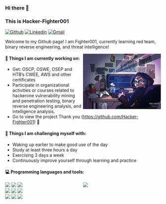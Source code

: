 ### Hi there 👋

### This is Hacker-Fighter001

[![Github](https://img.shields.io/badge/-Github-000?style=flat&logo=Github&logoColor=white)](https://github.com/Hacker-Fighter001)
[![Linkedin](https://img.shields.io/badge/-LinkedIn-blue?style=flat&logo=Linkedin&logoColor=white)](https://www.linkedin.com/)
[![Gmail](https://img.shields.io/badge/-Gmail-c14438?style=flat&logo=Gmail&logoColor=white)](mailto:chenzhixin1314920@gmail.com)

Welcome to my Github page! I am Fighter001, currently learning red team, binary reverse engineering, and threat intelligence!  

<img align="right" alt="img" src="https://github.com/FernandoRoldan93/FernandoRoldan93/blob/master/cover_image.jpg" width="50%" height="auto" />


#### 🌱 Things I am currently working on: 
- Get: OSCP, OSWE, OSEP and HTB’s CWEE, AWS and other certificates  
- Participate in organizational activities or courses related to hackerone vulnerability mining
  and penetration testing, binary reverse engineering analysis, and intelligence analysis. 
- Go to view the project Thank you (https://github.com/Hacker-Fighter001) 🚀 

#### :muscle: Things I am challenging myself with:
- Waking up earlier to make good use of the day
- Study at least three hours a day
- Exercising 3 days a week
- Continuously improve yourself through learning and practice

#### :computer: Programming languages and tools: 
<p>
	<img width="50%" align="right" src="https://github-readme-stats.vercel.app/api?username=Hacker-Fighter001&show_icons=true&theme=radical" />

<code><img width="10%" src="https://www.vectorlogo.zone/logos/java/java-ar21.svg"></code>
<code><img width="10%" src="https://www.vectorlogo.zone/logos/python/python-ar21.svg"></code>
<code><img width="8%" src="https://www.vectorlogo.zone/logos/r-project/r-project-icon.svg"></code>
<br />
<code><img width="10%" src="https://www.vectorlogo.zone/logos/pocoo_flask/pocoo_flask-ar21.svg"></code>
<code><img width="10%" src="https://www.vectorlogo.zone/logos/mysql/mysql-ar21.svg"></code>
<code><img width="10%" src="https://www.vectorlogo.zone/logos/mongodb/mongodb-ar21.svg"></code>
<br />
<code><img width="10%" src="https://www.vectorlogo.zone/logos/apache_spark/apache_spark-ar21.svg"></code>
<code><img width="10%" src="https://www.vectorlogo.zone/logos/apache_hadoop/apache_hadoop-ar21.svg"></code>
<code><img width="10%" src="https://www.vectorlogo.zone/logos/git-scm/git-scm-ar21.svg"></code>
</p>
